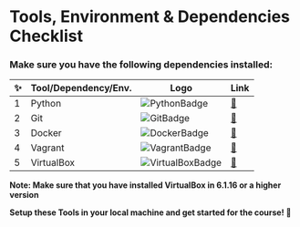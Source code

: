 # Tools, Environment & Dependencies Checklist

### Make sure you have the following dependencies installed:

✨ | Tool/Dependency/Env. | Logo | Link
--- | --- | --- | ---
1 | Python | ![PythonBadge](https://img.shields.io/badge/Python-3776AB?style=for-the-badge&logo=python&logoColor=white) | [🔗](https://www.python.org/downloads/)
2 | Git | ![GitBadge](https://img.shields.io/badge/Git-F05032?style=for-the-badge&logo=git&logoColor=white) | [🔗](https://git-scm.com/downloads)
3 | Docker | ![DockerBadge](https://img.shields.io/badge/Docker-2CA5E0?style=for-the-badge&logo=docker&logoColor=white) | [🔗](https://docs.docker.com/get-docker/)
4 | Vagrant | ![VagrantBadge](https://img.shields.io/badge/Vagrant-orange?style=for-the-badge&logo=vagrant) | [🔗](https://www.vagrantup.com/downloads)
5 | VirtualBox | ![VirtualBoxBadge](https://img.shields.io/badge/VirtualBox-blue?style=for-the-badge&logo=virtualbox) | [🔗](https://www.virtualbox.org/wiki/Downloads)

**Note: Make sure that you have installed VirtualBox in 6.1.16 or a higher version**

**Setup these Tools in your local machine and get started for the course! 🎉**
